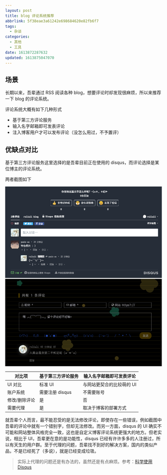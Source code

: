 ```yaml
---
layout: post
title: blog 评论系统推荐
abbrlink: 5f38eae3a61242e698684620e82fb6f7
tags:
  - 杂谈
categories:
  - 其他
  - 工具
date: 1613872287632
updated: 1613875047070
---
```


## 场景

长期以来，吾辈通过 RSS 阅读各种 blog，想要评论时却发现很麻烦，所以来推荐一下 blog 的评论系统。

评论系统大概有如下几种形式

- 基于第三方评论服务
- 输入名字邮箱即可发表评论
- 注入博客用户才可以发布评论（没怎么用过，不予置评）

## 优缺点对比

基于第三方评论服务这里选择的是吾辈目前正在使用的 disqus，而评论选择是某位博主的评论系统。

两者截图如下

![基于第三方评论服务](/resources/1d7c7c27c4b34f59964dcb5bf964919e.png)
![输入名字邮箱即可发表评论](/resources/a0af65b841d3440b95043d3254928518.png)

| 对比项     | 基于第三方评论服务   | 输入名字邮箱即可发表评论   |
| ------- | ----------- | -------------- |
| UI 对比   | 标准 UI       | 与网站更契合的比较萌的 UI |
| 账户系统    | 需要注册 disqus | 不需要账号          |
| 修改/删除评论 | 是           | 否              |
| 需要代理    | 是           | 取决于博客的部署方式     |

就吾辈个人而言，最不能忍受的是无法修改评论，即使存在一些错误，例如截图中吾辈的评论中就有一个错别字，但却无法修改。而另一方面，disqus 的 UI 确实不可能和网站整体风格完全一致，这也是自定义博客评论系统更强大的地方。但老实说，相比于 UI，吾辈更在意的是功能性，disqus 已经有许许多多的人注册过，所以有天生的用户群。至于代理的问题，吾辈找不到好的解决方案，国内的类似产品，不是已经死了（多说），就是已经变成垃圾。

> 实际上代理的问题还是有办法的，虽然还是有点麻烦。参考：[科学使用 Disqus](https://blog.fooleap.org/use-disqus-correctly.html)

